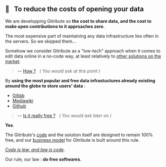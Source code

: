 
## 💸 &nbsp; To reduce the costs of opening your data

We are developping Gitribute so **the cost to share data, and the cost to make open contributions to it approaches zero**.

The most expensive part of maintaining any data infrastructure lies often in the servers. So we skipped them...

Somehow we consider Gitribute as a "low-tech" approach when it comes to edit data online in a no-code way, at least relatively to [other solutions on the market](/benchmark).

> — [How ?](/how-it-works)
> &nbsp; _( You would ask at this point )_

By **using the most popular and free data infrastuctures already existing around the globe to store users' data** : 

- [Gitlab](https://gitlab.com/)
- [Mediawiki](https://www.mediawiki.org/wiki/MediaWiki)
- [Github](https://github.com/)

> — [Is it really free ?](/business-model)
> &nbsp; _( You would ask later on )_

**Yes**.

The Gitribute's [code](/software) and the solution itself are designed to remain 100% free, and our [business model](/business-model) for Gitribute is built around this rule.

_[Code is law, and law is code](https://journals.openedition.org/factsreports/4518)_.

Our rule, our law : **do free softwares**.
